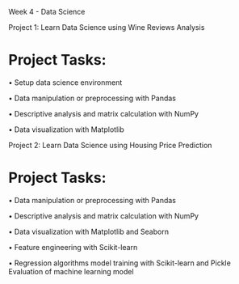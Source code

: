 Week 4 - Data Science

Project 1: Learn Data Science using Wine Reviews Analysis

# Project Tasks:

•	Setup data science environment

•	Data manipulation or preprocessing with Pandas

•	Descriptive analysis and matrix calculation with NumPy

•	Data visualization with Matplotlib

Project 2: Learn Data Science using Housing Price Prediction


# Project Tasks:

•	Data manipulation or preprocessing with Pandas

•	Descriptive analysis and matrix calculation with NumPy

•	Data visualization with Matplotlib and Seaborn

•	Feature engineering with Scikit-learn

•	Regression algorithms model training with Scikit-learn and Pickle Evaluation of machine learning model
